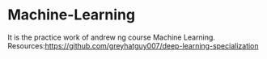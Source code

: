 # Machine-Learning
It is the practice work of andrew ng course Machine Learning.
Resources:https://github.com/greyhatguy007/deep-learning-specialization
